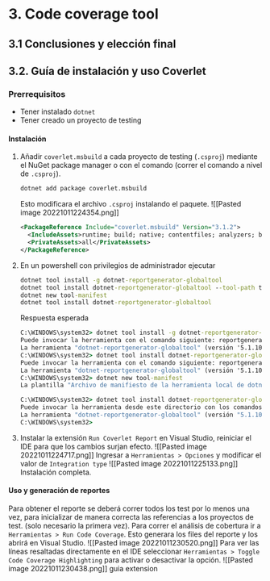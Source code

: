 
# 3. Code coverage tool
## 3.1 Conclusiones y elección final
## 3.2. Guía de instalación y uso Coverlet
### Prerrequisitos
- Tener instalado `dotnet`
- Tener creado un proyecto de testing
#### Instalación
1. Añadir `coverlet.msbuild` a cada proyecto de testing (`.csproj`) mediante el NuGet package manager o con el comando (correr el comando a nivel de `.csproj`).
	```cmd
	dotnet add package coverlet.msbuild
	```
	Esto modificara el archivo `.csproj`  instalando el paquete.
	![[Pasted image 20221011224354.png]]
	```xml
    <PackageReference Include="coverlet.msbuild" Version="3.1.2">
      <IncludeAssets>runtime; build; native; contentfiles; analyzers; buildtransitive</IncludeAssets>
      <PrivateAssets>all</PrivateAssets>
    </PackageReference>
	```
2. En un powershell con privilegios de administrador ejecutar
	```cmd
	dotnet tool install -g dotnet-reportgenerator-globaltool
	dotnet tool install dotnet-reportgenerator-globaltool --tool-path tools
	dotnet new tool-manifest
	dotnet tool install dotnet-reportgenerator-globaltool
	```
    Respuesta esperada
    ```cmd
    C:\WINDOWS\system32> dotnet tool install -g dotnet-reportgenerator-globaltool
    Puede invocar la herramienta con el comando siguiente: reportgenerator
    La herramienta "dotnet-reportgenerator-globaltool" (versión '5.1.10') se instaló correctamente.
    C:\WINDOWS\system32> dotnet tool install dotnet-reportgenerator-globaltool --tool-path tools
    Puede invocar la herramienta con el comando siguiente: reportgenerator
    La herramienta "dotnet-reportgenerator-globaltool" (versión '5.1.10') se instaló correctamente.
    C:\WINDOWS\system32> dotnet new tool-manifest
    La plantilla "Archivo de manifiesto de la herramienta local de dotnet" se creó correctamente.

    C:\WINDOWS\system32> dotnet tool install dotnet-reportgenerator-globaltool
    Puede invocar la herramienta desde este directorio con los comandos siguientes: "dotnet tool run reportgenerator" o "dotnet reportgenerator".
    La herramienta "dotnet-reportgenerator-globaltool" (versión "5.1.10") se instaló correctamente. Se ha agregado la entrada al archivo de manifiesto C:\WINDOWS\system32\.config\dotnet-tools.json.
    C:\WINDOWS\system32>
    ```
3. Instalar la extensión `Run Coverlet Report` en Visual Studio, reiniciar el IDE para que los cambios surjan efecto.
    ![[Pasted image 20221011224717.png]]
    Ingresar a `Herramientas > Opciones` y modificar el valor de `Integration type`
    ![[Pasted image 20221011225133.png]]
    Instalación completa.
#### Uso y generación de reportes
Para obtener el reporte se deberá correr todos los test por lo menos una vez, para inicializar de manera correcta las referencias a los proyectos de test. (solo necesario la primera vez).
Para correr el análisis de cobertura ir a `Herramientas > Run Code Coverage`. Esto generara los files del reporte y los abrirá en Visual Studio.
![[Pasted image 20221011230520.png]]
Para ver las líneas resaltadas directamente en el IDE seleccionar `Herramientas > Toggle Code Coverage Highlighting` para activar o desactivar la opción.
![[Pasted image 20221011230438.png]]
guia extension 
